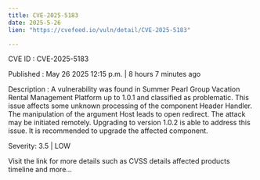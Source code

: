 ```yaml
---
title: CVE-2025-5183
date: 2025-5-26
lien: "https://cvefeed.io/vuln/detail/CVE-2025-5183"

---
```


CVE ID : CVE-2025-5183

Published :  May 26
2025
12:15 p.m. | 8 hours
7 minutes ago

Description : A vulnerability was found in Summer Pearl Group Vacation Rental Management Platform up to 1.0.1 and classified as problematic. This issue affects some unknown processing of the component Header Handler. The manipulation of the argument Host leads to open redirect. The attack may be initiated remotely. Upgrading to version 1.0.2 is able to address this issue. It is recommended to upgrade the affected component.

Severity: 3.5 | LOW

Visit the link for more details
such as CVSS details
affected products
timeline
and more...
